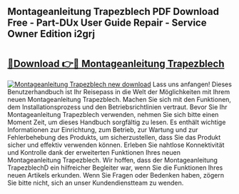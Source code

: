 ## Montageanleitung Trapezblech PDF Download Free - Part-DUx User Guide Repair - Service Owner Edition i2grj

# <h2><a href="http://df6yli.blite.top/?on=Montageanleitung+Trapezblech">🔗Download 👉🔴 Montageanleitung Trapezblech</a></h2>

[![Montageanleitung Trapezblech new download](https://i.imgur.com/lujVjoI.png)](http://df6yli.blite.top/?on=Montageanleitung+Trapezblech)
Lass uns anfangen! Dieses Benutzerhandbuch ist Ihr Reisepass in die Welt der Möglichkeiten mit Ihrem neuen Montageanleitung Trapezblech. Machen Sie sich mit den Funktionen, dem Installationsprozess und den Betriebsrichtlinien vertraut. Bevor Sie Ihr Montageanleitung Trapezblech verwenden, nehmen Sie sich bitte einen Moment Zeit, um dieses Handbuch sorgfältig zu lesen. Es enthält wichtige Informationen zur Einrichtung, zum Betrieb, zur Wartung und zur Fehlerbehebung des Produkts, um sicherzustellen, dass Sie das Produkt sicher und effektiv verwenden können. Erleben Sie nahtlose Konnektivität und Kontrolle dank der erweiterten Funktionen Ihres neuen Montageanleitung Trapezblech. Wir hoffen, dass der Montageanleitung TrapezblechD ein hilfreicher Begleiter war, wenn Sie die Funktionen Ihres neuen Artikels erkunden. Wenn Sie Fragen oder Bedenken haben, zögern Sie bitte nicht, sich an unser Kundendienstteam zu wenden.
